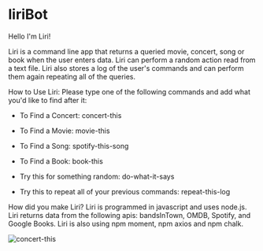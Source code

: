 # liriBot
Hello I'm Liri!

Liri is a command line app that returns a queried movie, concert, song or book when the user enters data. Liri can perform a random action read from a text file. Liri also stores a log of the user's commands and can perform them again repeating all of the queries.

How to Use Liri: 
Please type one of the following commands and add what you'd like to find after it:

* To Find a Concert: concert-this  

* To Find a Movie: movie-this

* To Find a Song: spotify-this-song

* To Find a Book: book-this

* Try this for something random: do-what-it-says

* Try this to repeat all of your previous commands: repeat-this-log

How did you make Liri?
Liri is programmed in javascript and uses node.js. Liri returns data from the following apis: bandsInTown, OMDB, Spotify, and Google Books. Liri is also using npm moment, npm axios and npm chalk. 

![concert-this](https://github.com/amp3193/liriBot/blob/master/screen_shots.concert-this.JPG)

